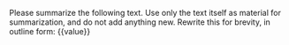 Please summarize the following text. Use only the text itself as material for summarization, and do not add anything new. Rewrite this for brevity, in outline form:
{{value}}